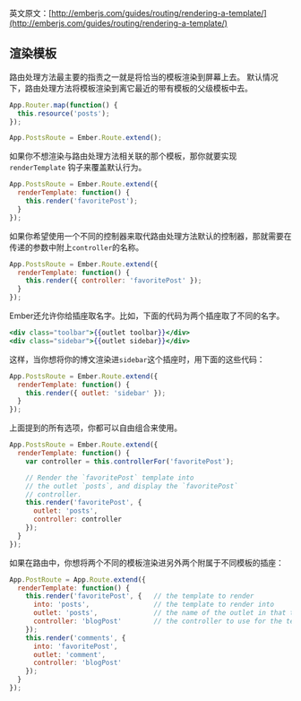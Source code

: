 英文原文：[http://emberjs.com/guides/routing/rendering-a-template/](http://emberjs.com/guides/routing/rendering-a-template/)

## 渲染模板

路由处理方法最主要的指责之一就是将恰当的模板渲染到屏幕上去。
默认情况下，路由处理方法将模板渲染到离它最近的带有模板的父级模板中去。

```js
App.Router.map(function() {
  this.resource('posts');
});

App.PostsRoute = Ember.Route.extend();
```

如果你不想渲染与路由处理方法相关联的那个模板，那你就要实现`renderTemplate` 钩子来覆盖默认行为。

```js
App.PostsRoute = Ember.Route.extend({
  renderTemplate: function() {
    this.render('favoritePost');
  }
});
```

如果你希望使用一个不同的控制器来取代路由处理方法默认的控制器，那就需要在传递的参数中附上`controller`的名称。

```js
App.PostsRoute = Ember.Route.extend({
  renderTemplate: function() {
    this.render({ controller: 'favoritePost' });
  }
});
```

Ember还允许你给插座取名字。比如，下面的代码为两个插座取了不同的名字。

```handlebars
<div class="toolbar">{{outlet toolbar}}</div>
<div class="sidebar">{{outlet sidebar}}</div>
```

这样，当你想将你的博文渲染进`sidebar`这个插座时，用下面的这些代码：

```js
App.PostsRoute = Ember.Route.extend({
  renderTemplate: function() {
    this.render({ outlet: 'sidebar' });
  }
});
```

上面提到的所有选项，你都可以自由组合来使用。

```js
App.PostsRoute = Ember.Route.extend({
  renderTemplate: function() {
    var controller = this.controllerFor('favoritePost');

    // Render the `favoritePost` template into
    // the outlet `posts`, and display the `favoritePost`
    // controller.
    this.render('favoritePost', {
      outlet: 'posts',
      controller: controller
    });
  }
});
```

如果在路由中，你想将两个不同的模板渲染进另外两个附属于不同模板的插座：

```js
App.PostRoute = App.Route.extend({
  renderTemplate: function() {
    this.render('favoritePost', {   // the template to render
      into: 'posts',                // the template to render into
      outlet: 'posts',              // the name of the outlet in that template
      controller: 'blogPost'        // the controller to use for the template
    });
    this.render('comments', {
      into: 'favoritePost',
      outlet: 'comment',
      controller: 'blogPost'
    });
  }
});
```
